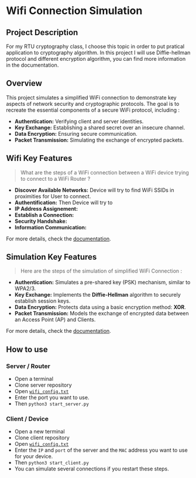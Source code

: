 # Wifi Connection Simulation

## Project Description
For my RTU cryptography class, I choose this topic in order to put pratical application to cryptography algorithm. In this project I will use Diffie-hellman protocol and different encryption algorithm, you can find more information in the documentation.


## Overview

This project simulates a simplified WiFi connection to demonstrate key aspects of network security and cryptographic protocols. 
The goal is to recreate the essential components of a secure WiFi protocol, including :
- **Authentication:** Verifying client and server identities.
- **Key Exchange:** Establishing a shared secret over an insecure channel.
- **Data Encryption:** Ensuring secure communication.
- **Packet Transmission:** Simulating the exchange of encrypted packets.

## Wifi Key Features
> What are the steps of a WiFi connection between a WiFi device trying to connect to a WiFi Router ?
- **Discover Available Networks:** Device will try to find WiFi SSIDs in proximities for User to connect.
- **Authentification:** Then Device will try to 
- **IP Address Assignement:**
- **Establish a Connection:**
- **Security Handshake:**
- **Information Communication:**


For more details, check the [documentation](Wifi.md). 

## Simulation Key Features
> Here are the steps of the simulation of simplified WiFi Connection :
- **Authentication:** Simulates a pre-shared key (PSK) mechanism, similar to WPA2/3.
- **Key Exchange:** Implements the **Diffie-Hellman** algorithm to securely establish session keys.
- **Data Encryption:** Protects data using a basic encryption method: **XOR**.
- **Packet Transmission:** Models the exchange of encrypted data between an Access Point (AP) and Clients.

For more details, check the [documentation](Simulation.md). 


## How to use

### Server / Router
- Open a terminal
- Clone server repository 
- Open [`wifi_config.txt`](server/wifi_config.txt)
- Enter the port you want to use.
- Then `python3 start_server.py`

### Client / Device
- Open a new terminal
- Clone client repository 
- Open [`wifi_config.txt`](client/wifi_config.txt)
- Enter the `IP` and `port` of the server and the `MAC` address you want to use for your device.
- Then `python3 start_client.py`
- You can simulate several connections if you restart these steps.
